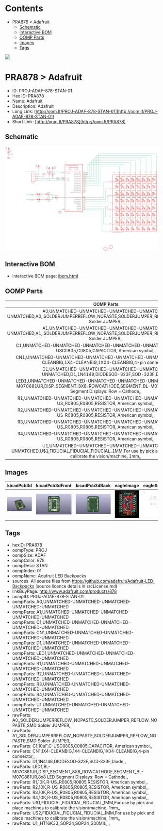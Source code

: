



Contents
========

* [PRA878 > Adafruit](#pra878--adafruit)
	* [Schematic](#schematic)
	* [Interactive BOM](#interactive-bom)
	* [OOMP Parts](#oomp-parts)
	* [Images](#images)
	* [Tags](#tags)
  
![][im]
# PRA878 > Adafruit

- ID: PROJ-ADAF-878-STAN-01
- Hex ID: PRA878
- Name: Adafruit
- Description: Adafruit
- Long Link: [http://oom.lt/PROJ-ADAF-878-STAN-01](http://oom.lt/PROJ-ADAF-878-STAN-01)
- Short Link: [http://oom.lt/PRA878](http://oom.lt/PRA878)

## Schematic
  
[![schem](eagleSchemImage.png)](eagleSchemImage.png)
## Interactive BOM

- Interactive BOM page: [ibom.html](https://htmlpreview.github.io/?https://github.com/oomlout/oomlout_OOMP_projects/blob/main/PROJ-ADAF-878-STAN-01/kicad/bom/ibom.html)

## OOMP Parts
  

|OOMP Parts|
| :---: |
|A0,UNMATCHED-UNMATCHED-UNMATCHED-UNMATCHED-UNMATCHED,A0,,SOLDERJUMPERREFLOW_NOPASTE,SOLDERJUMPER_REFLOW_NOPASTE,SMD Solder JUMPER,,|
|A1,UNMATCHED-UNMATCHED-UNMATCHED-UNMATCHED-UNMATCHED,A1,,SOLDERJUMPERREFLOW_NOPASTE,SOLDERJUMPER_REFLOW_NOPASTE,SMD Solder JUMPER,,|
|C1,UNMATCHED-UNMATCHED-UNMATCHED-UNMATCHED-UNMATCHED,C1,10uF,C-USC0805,C0805,CAPACITOR, American symbol,,|
|CN1,UNMATCHED-UNMATCHED-UNMATCHED-UNMATCHED-UNMATCHED,CN1,1X4-CLEANBIG,1X4-CLEANBIG,1X04-CLEANBIG,4-pin connector,,|
|D1,UNMATCHED-UNMATCHED-UNMATCHED-UNMATCHED-UNMATCHED,D1,1N4148,DIODESOD-323F,SOD-323F,Diode,,|
|LED1,UNMATCHED-UNMATCHED-UNMATCHED-UNMATCHED-UNMATCHED,LED1,BL-M07C881UR,DISP_SEGMENT_8X8_ROWCATHODE,SEGMENT_BL-M07C881UR,8x8 LED Segment Displays: Row = Cathode,,|
|R1,UNMATCHED-UNMATCHED-UNMATCHED-UNMATCHED-UNMATCHED,R1,10K,R-US_R0805,R0805,RESISTOR, American symbol,,|
|R2,UNMATCHED-UNMATCHED-UNMATCHED-UNMATCHED-UNMATCHED,R2,10K,R-US_R0805,R0805,RESISTOR, American symbol,,|
|R3,UNMATCHED-UNMATCHED-UNMATCHED-UNMATCHED-UNMATCHED,R3,10K,R-US_R0805,R0805,RESISTOR, American symbol,,|
|R4,UNMATCHED-UNMATCHED-UNMATCHED-UNMATCHED-UNMATCHED,R4,10K,R-US_R0805,R0805,RESISTOR, American symbol,,|
|U1,UNMATCHED-UNMATCHED-UNMATCHED-UNMATCHED-UNMATCHED,U$1,FIDUCIAL,FIDUCIAL,FIDUCIAL_1MM,For use by pick and place machines to calibrate the vision/machine, 1mm,,|

## Images
  
  

|kicadPcb3d|kicadPcb3dFront|kicadPcb3dBack|eagleImage|eagleSchemImage|
| :---: | :---: | :---: | :---: | :---: |
|[![kicadPcb3d](kicadPcb3d_140.png)](kicadPcb3d.png)|[![kicadPcb3dFront](kicadPcb3dFront_140.png)](kicadPcb3dFront.png)|[![kicadPcb3dBack](kicadPcb3dBack_140.png)](kicadPcb3dBack.png)|[![eagleImage](eagleImage_140.png)](eagleImage.png)|[![eagleSchemImage](eagleSchemImage_140.png)](eagleSchemImage.png)|

## Tags

- hexID: PRA878
- oompType: PROJ
- oompSize: ADAF
- oompColor: 878
- oompDesc: STAN
- oompIndex: 01
- oompName: Adafruit LED Backpacks
- sources: All source files from https://github.com/adafruit/Adafruit-LED-Backpacks (source licence details in srcLicense.md)
- linkBuyPage: http://www.adafruit.com/products/878
- oompID: PROJ-ADAF-878-STAN-01
- oompParts: A0,UNMATCHED-UNMATCHED-UNMATCHED-UNMATCHED-UNMATCHED
- oompParts: A1,UNMATCHED-UNMATCHED-UNMATCHED-UNMATCHED-UNMATCHED
- oompParts: C1,UNMATCHED-UNMATCHED-UNMATCHED-UNMATCHED-UNMATCHED
- oompParts: CN1,UNMATCHED-UNMATCHED-UNMATCHED-UNMATCHED-UNMATCHED
- oompParts: D1,UNMATCHED-UNMATCHED-UNMATCHED-UNMATCHED-UNMATCHED
- oompParts: LED1,UNMATCHED-UNMATCHED-UNMATCHED-UNMATCHED-UNMATCHED
- oompParts: R1,UNMATCHED-UNMATCHED-UNMATCHED-UNMATCHED-UNMATCHED
- oompParts: R2,UNMATCHED-UNMATCHED-UNMATCHED-UNMATCHED-UNMATCHED
- oompParts: R3,UNMATCHED-UNMATCHED-UNMATCHED-UNMATCHED-UNMATCHED
- oompParts: R4,UNMATCHED-UNMATCHED-UNMATCHED-UNMATCHED-UNMATCHED
- oompParts: U1,UNMATCHED-UNMATCHED-UNMATCHED-UNMATCHED-UNMATCHED
- rawParts: A0,,SOLDERJUMPERREFLOW_NOPASTE,SOLDERJUMPER_REFLOW_NOPASTE,SMD Solder JUMPER,,
- rawParts: A1,,SOLDERJUMPERREFLOW_NOPASTE,SOLDERJUMPER_REFLOW_NOPASTE,SMD Solder JUMPER,,
- rawParts: C1,10uF,C-USC0805,C0805,CAPACITOR, American symbol,,
- rawParts: CN1,1X4-CLEANBIG,1X4-CLEANBIG,1X04-CLEANBIG,4-pin connector,,
- rawParts: D1,1N4148,DIODESOD-323F,SOD-323F,Diode,,
- rawParts: LED1,BL-M07C881UR,DISP_SEGMENT_8X8_ROWCATHODE,SEGMENT_BL-M07C881UR,8x8 LED Segment Displays: Row = Cathode,,
- rawParts: R1,10K,R-US_R0805,R0805,RESISTOR, American symbol,,
- rawParts: R2,10K,R-US_R0805,R0805,RESISTOR, American symbol,,
- rawParts: R3,10K,R-US_R0805,R0805,RESISTOR, American symbol,,
- rawParts: R4,10K,R-US_R0805,R0805,RESISTOR, American symbol,,
- rawParts: U$1,FIDUCIAL,FIDUCIAL,FIDUCIAL_1MM,For use by pick and place machines to calibrate the vision/machine, 1mm,,
- rawParts: U$2,FIDUCIAL,FIDUCIAL,FIDUCIAL_1MM,For use by pick and place machines to calibrate the vision/machine, 1mm,,
- rawParts: U1,,HT16K33_SOP24,SOP24_300MIL,,,



[im]: kicadPcb3d_450.png
